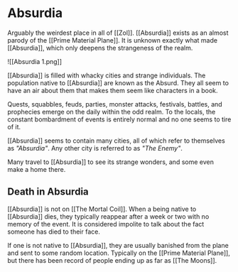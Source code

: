 # Absurdia
Arguably the weirdest place in all of [[Zol]]. [[Absurdia]] exists as an almost parody of the [[Prime Material Plane]]. It is unknown exactly what made [[Absurdia]], which only deepens the strangeness of the realm.

![[Absurdia 1.png]]

[[Absurdia]] is filled with whacky cities and strange individuals. The population native to [[Absurdia]] are known as the Absurd. They all seem to have an air about them that makes them seem like characters in a book.

Quests, squabbles, feuds, parties, monster attacks, festivals, battles, and prophecies emerge on the daily within the odd realm. To the locals, the constant bombardment of events is entirely normal and no one seems to tire of it.

[[Absurdia]] seems to contain many cities, all of which refer to themselves as *"Absurdia"*. Any other city is referred to as *"The Enemy"*. 

Many travel to [[Absurdia]] to see its strange wonders, and some even make a home there.

## Death in Absurdia
[[Absurdia]] is not on [[The Mortal Coil]]. When a being native to [[Absurdia]] dies, they typically reappear after a week or two with no memory of the event. It is considered impolite to talk about the fact someone has died to their face. 

If one is not native to [[Absurdia]], they are usually banished from the plane and sent to some random location. Typically  on the [[Prime Material Plane]], but there has been record of people ending up as far as [[The Moons]].